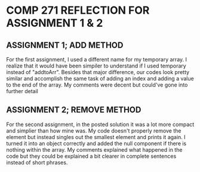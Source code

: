 # COMP 271 REFLECTION FOR ASSIGNMENT 1 & 2

## ASSIGNMENT 1; ADD METHOD


For the first assignment, I used a different name for my temporary array. I realize that it would have been simpiler to understand if I used temporary instead of "addtoArr". Besides that major difference, our codes look pretty similar and accomplish the same task of adding an index and adding a value to the end of the array. My comments were decent but could've gone into further detail

## ASSIGNMENT 2; REMOVE METHOD


For the second assignment, in the posted solution it was a lot more compact and simplier than how mine was. My code doesn't properly remove the element but instead singles out the smallest element and prints it again. I turned it into an object correctly and added the null component if there is nothing within the array. My comments explained what happened in the code but they could be explained a bit clearer in complete sentences instead of short phrases.